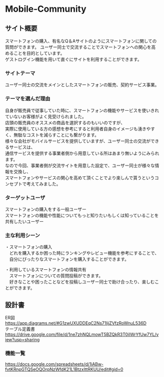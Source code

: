 # Mobile-Community

## サイト概要
スマートフォンの購入、有名なQ＆Aサイトのようにスマートフォンに関しての質問ができます。 
ユーザー同士で交流することでスマートフォンへの関心を高めることを目的としています。  
ゲストログイン機能を用いて直ぐにサイトを利用することができます。

### サイトテーマ
ユーザー同士の交流をメインとしたスマートフォンの販売、契約サービス事業。

### テーマを選んだ理由
自身が販売員で従事していた時に、スマートフォンの機能やサービスを使いきれていないお客様がよく見受けられました。   
店頭の販売員のオススメの商品を選択するのもいいのですが、  
実際に使用している方の感想を参考にすると利用者自身のイメージも湧きやすく、無駄なコストを減らすことにも繋がります。  
様々な会社がモバイルサービスを提供していますが、ユーザー同士の交流ができるサービスは、  
通信サービスを提供する事業者側から用意している所はあまり無いようにみられます。    
なので今回、事業者側が交流サイトを用意した設定で、ユーザー同士が様々な情報を交換し、  
スマートフォンやサービスの関心を高めて頂くことでより楽しんで貰うというコンセプトで考えてみました。  

### ターゲットユーザ
スマートフォンの購入をする一般ユーザー  
スマートフォンの機能や性能についてもっと知りたいもしくは知っていることを共有したいユーザー



### 主な利用シーン
・スマートフォンの購入  
&emsp;どれを購入するか困った時にランキングやレビュー機能を参考にすることで、  
&emsp;自分にぴったりなスマートフォンを購入することができます。  
   
・利用しているスマートフォンの情報共有  
&emsp;スマートフォンについての質問投稿ができます。  
&emsp;好きなことや困ったことなどを投稿しユーザー同士で助け合ったり、楽しむことができます。



## 設計書
ER図  
https://app.diagrams.net/#G1zwUXUDDEqC2Ns71lijZVfzRoWnuL536D  
テーブル定義書  
https://drive.google.com/file/d/1ne7zhNQLmowT5BZQkR3T0ilWrYfUw7YL/view?usp=sharing  

### 機能一覧
https://docs.google.com/spreadsheets/d/1iABw-fvtKRnpGTQSeOQOrpNzWfdK21L1BtzxIttRKUU/edit#gid=0

